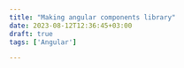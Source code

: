 ```yaml
---
title: "Making angular components library"
date: 2023-08-12T12:36:45+03:00
draft: true
tags: ['Angular']

---
```


